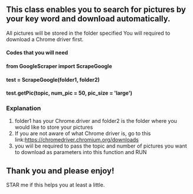 ## This class enables you to search for pictures by your key word and download automatically.
All pictures will be stored in the folder specified
You will required to download a Chrome driver first.

#### Codes that you will need

#### from GoogleScraper import ScrapeGoogle

#### test = ScrapeGoogle(folder1, folder2)

#### test.getPic(topic, num_pic = 50, pic_size = 'large')


### Explanation
1. folder1 has your Chrome.driver and folder2 is the folder where you would like to store your pictures
2. If you are not aware of what Chrome driver is, go to this link:https://chromedriver.chromium.org/downloads
3. you wiil be required to pass the topic and number of pictures you want to download as parameters into this function and RUN



## Thank you and please enjoy!
STAR me if this helps you at least a little.
